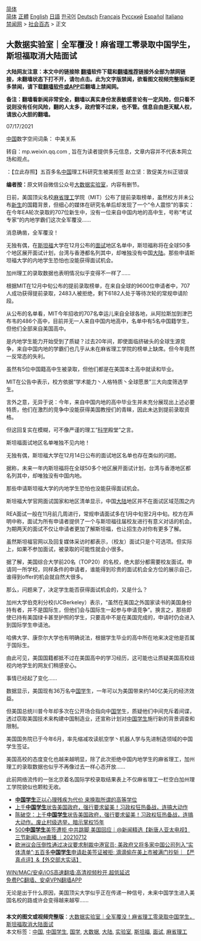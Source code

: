  <!-- 面包屑导航 --> <div class="breadcrumb"><!-- GTranslate: https://gtranslate.io/ -->  <div class="switcher notranslate">  <div class="selected">  <a href="#" onclick="return false;"> 简体</a>  </div>  <div class="option">  <a href="https://www.bannedbook.org" onclick="doGTranslate('zh-CN|zh-CN');jQuery('div.switcher div.selected a').html(jQuery(this).html());return false;" title="简体中文" class="nturl selected"> 简体</a>  <a href="https://www.bannedbook.org/zh-tw/" onclick="doGTranslate('zh-CN|zh-TW');jQuery('div.switcher div.selected a').html(jQuery(this).html());return false;" title="繁體中文" class="nturl"> 正體</a>  <a href="https://www.bannedbook.org/en/" onclick="doGTranslate('zh-CN|en');jQuery('div.switcher div.selected a').html(jQuery(this).html());return false;" title="English" class="nturl"> English</a>  <a href="https://www.bannedbook.org/ja/" onclick="doGTranslate('zh-CN|ja');jQuery('div.switcher div.selected a').html(jQuery(this).html());return false;" title="日本語" class="nturl"> 日語</a>  <a href="https://www.bannedbook.org/ko/" onclick="doGTranslate('zh-CN|ko');jQuery('div.switcher div.selected a').html(jQuery(this).html());return false;" title="한국어" class="nturl"> 한국어</a>  <a href="https://www.bannedbook.org/de/" onclick="doGTranslate('zh-CN|de');jQuery('div.switcher div.selected a').html(jQuery(this).html());return false;" title="Deutsch" class="nturl"> Deutsch</a>  <a href="https://www.bannedbook.org/fr/" onclick="doGTranslate('zh-CN|fr');jQuery('div.switcher div.selected a').html(jQuery(this).html());return false;" title="Français" class="nturl"> Français</a>  <a href="https://www.bannedbook.org/ru/" onclick="doGTranslate('zh-CN|ru');jQuery('div.switcher div.selected a').html(jQuery(this).html());return false;" title="Русский" class="nturl"> Русский</a>  <a href="https://www.bannedbook.org/es/" onclick="doGTranslate('zh-CN|es');jQuery('div.switcher div.selected a').html(jQuery(this).html());return false;" title="Español" class="nturl"> Español</a>  <a href="https://www.bannedbook.org/it/" onclick="doGTranslate('zh-CN|it');jQuery('div.switcher div.selected a').html(jQuery(this).html());return false;" title="Italiano" class="nturl"> Italiano</a>  </div>  </div>      <div class='breadcrumb-sub'><!-- Breadcrumb NavXT 6.3.0 --> <a href="https://www.bannedbook.org/" class="home">禁闻网</a> &gt; <a href="https://www.bannedbook.org/bnews/baitai/" class="category">社会百态</a> &gt; 正文</div></div><h2>大数据实验室｜全军覆没！麻省理工零录取中国学生，斯坦福取消大陆面试</h2> <p class="notice"><b>大陆网友注意：本文中的链接除 <a href="https://github.com/bannedbook/fanqiang" >翻墙</a>软件下载和<a href="https://github.com/killgcd/justmysocks/blob/master/README.md">翻墙推荐</a>链接外全部为禁网链接，未翻墙状态下打不开，请勿点击。此为文字版禁闻，欲看图文视频完整版和更多禁闻，请下载<a href="https://github.com/bannedbook/fanqiang">翻墙软件或APP</a>后翻墙上禁闻网。</p><p>备注：翻墙看新闻非常安全，翻墙以真实身份发表敏感言论有一定风险，但只看不说则没有任何风险，翻的人太多，政府管不过来，也不管。信息自由是天赋人权，请放心大胆的翻墙。</b></p>  <div class="entry"> <p>07/17/2021</p> <p><span class='wp_keywordlink_affiliate'><a href="https://www.bannedbook.org/" title="中国" target="_blank">中国</a></span>数字空间词条： 中美关系</p> <p>转自：mp.weixin.qq.com , 旨在为读者提供多元信息，文章内容并不代表本网立场和观点。</p> <p>：【立此存照】五百多名<a href="https://www.bannedbook.org/bnews/tag/%E4%B8%AD%E5%9B%BD/" class="st_tag internal_tag" rel="tag" title="标签 中国 下的日志">中国</a>理工科研究生被美拒签 赵立坚：敦促美方纠正错误</p> <p><strong>编者按：</strong>原文转自微信公众号<a href="https://www.bannedbook.org/bnews/tag/%e5%a4%a7%e6%95%b0%e6%8d%ae/" class="st_tag internal_tag" rel="tag" title="标签 大数据 下的日志">大数据</a><a href="https://www.bannedbook.org/bnews/tag/%E5%AE%9E%E9%AA%8C%E5%AE%A4/" class="st_tag internal_tag" rel="tag" title="标签 实验室 下的日志">实验室</a>，内容有删节。</p> <p>日前，美国顶尖名校<a href="https://www.bannedbook.org/bnews/tag/%e9%ba%bb%e7%9c%81%e7%90%86%e5%b7%a5/" class="st_tag internal_tag" rel="tag" title="标签 麻省理工 下的日志">麻省理工</a>学院（MIT）公布了提前录取榜单，虽然校方并未公布<span class='wp_keywordlink'><a href="https://www.bannedbook.org/forum2/topic1642.html" title="正见网《新生》" target="_blank">新生</a></span>的国籍背景，但细心的媒体在研究名单后却发现了一个“令人震惊”的事实：在今年EA轮次录取的707位新生中，没有一位来自中国内地的高中生，号称“考试专家“的内地学霸们这次全军覆没……</p> <p>消息确凿，全军覆没！</p> <p>无独有偶，在<a href="https://www.bannedbook.org/bnews/tag/%e6%96%af%e5%9d%a6%e7%a6%8f/" class="st_tag internal_tag" rel="tag" title="标签 斯坦福 下的日志">斯坦福</a>大学在12月公布的<a href="https://www.bannedbook.org/bnews/tag/%E9%9D%A2%E8%AF%95/" class="st_tag internal_tag" rel="tag" title="标签 面试 下的日志">面试</a>地区名单中，斯坦福称将在全球50多个地区展开面试计划，台湾与香港都名列其中，却唯独没有中国<a href="https://www.bannedbook.org/bnews/tag/%e5%a4%a7%e9%99%86/" class="st_tag internal_tag" rel="tag" title="标签 大陆 下的日志">大陆</a>。那些申请斯坦福大学的内地学生恐怕也没能获得面试机会。</p> <p>加州理工的录取数据也表明情况似乎变得不一样了……</p>  <p>根据MIT在12月中旬公布的提前录取榜单，在来自全球的9600位申请者中，707人成功获得提前录取，2483人被拒绝，剩下6182人处于等待次轮的常规申请阶段。</p> <p>从公布的名单看，MIT今年招收的707名幸运儿来自全球各地，从阿拉斯加到津巴布韦的486个高中，目前并无一人来自中国内地高中，名单中有5名中国籍学生，但他们全部来自美国高中。</p> <p>是内地学生能力开始受到了质疑？过去20年间，即使面临挤破头的全球生源竞争，来自中国内地的学霸们也几乎从未在麻省理工学院的榜单上缺席。但今年竟然一反常态的失利。</p> <p>虽然有5位中国籍高中生被录取，但他们都是在美国本土高中就读和毕业。</p> <p>MIT在公告中表示，校方依据“学术能力丶人格特质丶全球愿景”三大向度筛选学生。</p> <p>言外之意，无异于说：今年，来自中国内地的高中毕业生并未充分展现出上述必要特质，他们在激烈的竞争中没能获得美国教授们的青睐，因此未达到提前录取资格。</p> <p>但这回复实在模糊，可不像严谨的理工“<span class='wp_keywordlink'><a href="https://www.bannedbook.org/forum11/topic309.html" title="禁片：“科学”的棍子" target="_blank">科学</a></span>殿堂”之言。</p> <p>斯坦福面试地区名单唯独不见内地！</p> <p>无独有偶，斯坦福大学在12月14日公布的面试地区名单也存在类似的问题。</p>  <p>据称，未来一年内斯坦福将在全球50多个地区展开面试计划，台湾与香港地区都名列其中，却唯独没有中国内地。</p> <p>那些申请斯坦福大学的内地学生恐怕也没能获得面试机会。</p> <p></p> <p>斯坦福大学官网面试国家和地区清单显示，中国<span class='wp_keywordlink_affiliate'><a href="https://www.bannedbook.org/" title="大陆" target="_blank">大陆</a></span>地区并不在面试区域范围之内</p> <p>REA面试一般在11月前几周进行，常规申请面试多在1月中旬至2月中旬。校方在声明中称，面试为所有申请者提供了一个与斯坦福往届校友进行有意义对话的机会。为期两天的面试不仅让申请者更加了解斯坦福，也让招生办对你有更多了解。</p> <p>虽然斯坦福官网以及回复媒体采访时都表示，（校友）面试只是个可选项。但实际上，如果不参加面试，被录取的可能性就会小很多。</p> <p>据了解，美国综合大学前20名（TOP20）的名校，绝大部分都需要校友面试。申请同一所学校，同样条件的申请者，谁能得到珍贵的面试机会全方位的展示自己，谁得到offer的机会就自然大很多。</p> <p>那么，问题来了，决定学生能否获得面试机会的，又是什么？</p> <p>加州大学伯克利分校(UCBerkeley）表示，“虽然在美国之外国家读书的美国身份持有者，并不是国际生，但他们会与国际生一起参与申请竞争”。换言之，那些即使已持有美国绿卡甚至护照的学生，只要高中不是在美国完成的，申请时仍会进入到国际学生申请池。</p>  <p>哈佛大学、康奈尔大学也有明确说法，根据学生毕业的高中所在地来决定他是否属于国际生。</p> <p>由此可见，美国国籍都抵不过在美国高中的学习经历，这可能也让质疑美国高校歧视内地学生的网友们稍感安心。</p> <p>事情已经起了变化……</p> <p>数据显示，美国现有36万名中<span class='wp_keywordlink'><a href="https://www.bannedbook.org/forum24/" title="国学传统文化禁书" target="_blank">国学</a></span>生，一年可以为美国带来约140亿美元的经济效益。</p> <p>但美国总统川普今年却多次在公开场合指向中<a href="https://www.bannedbook.org/bnews/tag/%E5%9B%BD%E5%AD%A6/" class="st_tag internal_tag" rel="tag" title="标签 国学 下的日志">国学</a>生，质疑他们中间充斥着间谍，透过窃取美国技术来构建中国制造业，还宣称计划对<a href="https://www.bannedbook.org/bnews/tag/%e4%b8%ad%e5%9b%bd%e5%ad%a6%e7%94%9f/" class="st_tag internal_tag" rel="tag" title="标签 中国学生 下的日志">中国学生</a>施行新的背景调查和限制。</p> <p>美国国务院已于今年6月，率先缩减攻读航空学丶机器人学与先进制造领域的中国学生签证。</p> <p>美国高校的态度变化也越来越明显，除了此次拒绝中国内地学生的麻省理工，加州理工的录取数据也似乎不再像过去一样心态开放……</p> <p>此前网络流传的一张北京着名国际学校录取结果表上不仅麻省理工一栏空白加州理工学院貌似也颗粒无收。</p> <ul class='op-related-articles' title='相关阅读'> <li><a href='https://www.bannedbook.org/bnews/comments/20210716/1588116.html' target='_blank'><b>中国学生</b>正以心理残疾为代价 来换取所谓的高等学位</a></li> <li><a href='https://www.bannedbook.org/bnews/taiwannews/20210712/1585700.html' target='_blank'>上千<b>中国学生</b>状告美国政府，强行要求留美！习政权狂热备战，连搞大动作</a></li> <li><a href='https://www.bannedbook.org/bnews/bannedvideo/20210712/1585565.html' target='_blank'>陈破空：上千<b>中国学生</b>状告美国政府，强行要求留美！习政权狂热备战，连搞大动作。废止村级选举，暗示掌权15年</a></li> <li><a href='https://www.bannedbook.org/bnews/bannedvideo/20210712/1585399.html' target='_blank'>500<b>中国学生</b>美签遭拒 中共跳脚 美国回应｜@新闻精选【新唐人亚太电视】三节新闻Live直播 ｜20210712</a></li> <li><a href='https://www.bannedbook.org/bnews/bannedvideo/20210711/1584878.html' target='_blank'>欧洲议会压倒性通过决议要求制裁中港官员; 美政府又将多家中国公司列入“实体清单”;五百多<b>中国学生</b>申请赴美签证被拒; 滴滴偷在美上市被满门抄斩｜【严真点评】&【外交部大实话】</a></li> </ul> <p class="texttj"> <a href="https://github.com/bannedbook/fanqiang/wiki/V2ray%E6%9C%BA%E5%9C%BA" target="_blank">WIN/MAC/安卓/iOS高速翻墙:高清视频秒开,超低延迟</a><br/> <a href="https://github.com/bannedbook/fanqiang/wiki/%E7%A6%81%E9%97%BB%E7%BD%91%E5%AE%89%E5%8D%93%E7%BF%BB%E5%A2%99%E6%96%B0%E9%97%BBAPP" target="_blank">免费PC翻墙、安卓VPN翻墙APP</a></p> <p>无论是出于什么原因，美国顶尖大学似乎正在传递一种信号，未来中国学生进入美国名校的路或许会变得越来越窄……</p><a name='sharetosocial'></a>  <div style="margin-bottom:5px;padding-bottom:5px;clear:both"> <div id="archive-pix-1" class="banner-ads"> <!-- AuctionX Display platform tag START --> <div id="26318x728x90x621x_ADSLOT2" clicktrack="%%CLICK_URL_ESC%%"></div> <!-- AuctionX Display platform tag END --> </div> <div id="archive-pix-2" class="banner-ads"> <!-- AuctionX Display platform tag START --> <div id="26315x300x250x621x_ADSLOT2" clicktrack="%%CLICK_URL_ESC%%"></div> <!-- AuctionX Display platform tag END --> </div> </div>    <div id="archive-pix-1" class="banner-ads"> <!-- AuctionX Display platform tag START --> <div id="26318x728x90x621x_ADSLOT3" clicktrack="%%CLICK_URL_ESC%%"></div> <!-- AuctionX Display platform tag END --> </div> <div><b>本文的图文或视频完整版</b>：<a href='https://www.bannedbook.org/bnews/baitai/20210717/1588969.html'>大数据实验室｜全军覆没！麻省理工零录取中国学生，斯坦福取消大陆面试</a></div>  </div><!--END ENTRY--> <div class="postfooter"> <div>本文标签：<a href="https://www.bannedbook.org/bnews/tag/%E4%B8%AD%E5%9B%BD/" rel="tag">中国</a>, <a href="https://www.bannedbook.org/bnews/tag/%e4%b8%ad%e5%9b%bd%e5%ad%a6%e7%94%9f/" rel="tag">中国学生</a>, <a href="https://www.bannedbook.org/bnews/tag/%E5%9B%BD%E5%AD%A6/" rel="tag">国学</a>, <a href="https://www.bannedbook.org/bnews/tag/%e5%a4%a7%e6%95%b0%e6%8d%ae/" rel="tag">大数据</a>, <a href="https://www.bannedbook.org/bnews/tag/%e5%a4%a7%e9%99%86/" rel="tag">大陆</a>, <a href="https://www.bannedbook.org/bnews/tag/%E5%AE%9E%E9%AA%8C%E5%AE%A4/" rel="tag">实验室</a>, <a href="https://www.bannedbook.org/bnews/tag/%e6%96%af%e5%9d%a6%e7%a6%8f/" rel="tag">斯坦福</a>, <a href="https://www.bannedbook.org/bnews/tag/%E9%9D%A2%E8%AF%95/" rel="tag">面试</a>, <a href="https://www.bannedbook.org/bnews/tag/%e9%ba%bb%e7%9c%81%e7%90%86%e5%b7%a5/" rel="tag">麻省理工</a></div>  </div><!--END POSTFOOTER--> 